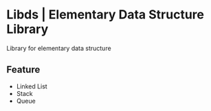 # Libds | Elementary Data Structure Library

Library for elementary data structure

## Feature
- Linked List
- Stack
- Queue
